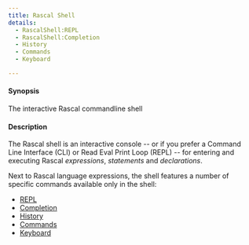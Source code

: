 ```yaml
---
title: Rascal Shell
details:
  - RascalShell:REPL
  - RascalShell:Completion
  - History
  - Commands
  - Keyboard

---
```


#### Synopsis

The interactive Rascal commandline shell

#### Description

The Rascal shell is an interactive console -- or if you prefer a Command Line Interface (CLI) or
Read Eval Print Loop (REPL) -- for entering and executing 
Rascal _expressions_, _statements_ and _declarations_.

Next to Rascal language expressions, the shell features a number of specific commands available
only in the shell:

* [REPL](../RascalShell/REPL/index.md)
* [Completion](../RascalShell/Completion/index.md)
* [History](../RascalShell/History/index.md)
* [Commands](../RascalShell/Commands/index.md)
* [Keyboard](../RascalShell/Keyboard/index.md)

